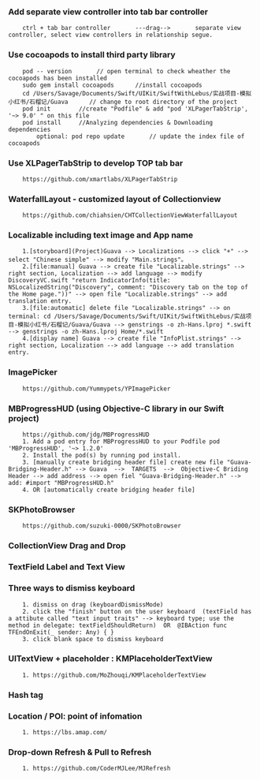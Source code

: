 
### Add separate view controller into tab bar controller
        ctrl + tab bar controller       ---drag-->       separate view controller, select view controllers in relationship segue.

### Use cocoapods to install third party library
        pod -- version       // open terminal to check wheather the cocoapods has been installed
        sudo gem install cocoapods      //install cocoapods
        cd /Users/Savage/Documents/Swift/UIKit/SwiftWithLebus/实战项目-模拟小红书/石榴记/Guava      // change to root directory of the project
        pod init        //create "Podfile" & add "pod 'XLPagerTabStrip', '~> 9.0' " on this file
        pod install     //Analyzing dependencies & Downloading dependencies
            optional: pod repo update       // update the index file of cocoapods
    
### Use XLPagerTabStrip to develop TOP tab bar
        https://github.com/xmartlabs/XLPagerTabStrip
        
### WaterfallLayout - customized layout of Collectionview
        https://github.com/chiahsien/CHTCollectionViewWaterfallLayout
        
### Localizable including text image and App name
        1.[storyboard](Project)Guava --> Localizations --> click "+" --> select "Chinese simple" --> modify "Main.strings"。
        2.[file:manual] Guava --> create file "Localizable.strings" --> right section, Localization --> add language --> modify DiscoveryVC.swift "return IndicatorInfo(title: NSLocalizedString("Discovery", comment: "Discovery tab on the top of the Home page."))" --> open file "Localizable.strings" --> add translation entry.
        3.[file:automatic] delete file "Localizable.strings" --> on terminal: cd /Users/Savage/Documents/Swift/UIKit/SwiftWithLebus/实战项目-模拟小红书/石榴记/Guava/Guava --> genstrings -o zh-Hans.lproj *.swift --> genstrings -o zh-Hans.lproj Home/*.swift
        4.[display name] Guava --> create file "InfoPlist.strings" --> right section, Localization --> add language --> add translation entry.
        
### ImagePicker
        https://github.com/Yummypets/YPImagePicker
        
### MBProgressHUD  (using Objective-C library in our Swift project)
        https://github.com/jdg/MBProgressHUD
        1. Add a pod entry for MBProgressHUD to your Podfile pod 'MBProgressHUD', '~> 1.2.0'
        2. Install the pod(s) by running pod install.
        3. [manually create bridging header file] create new file "Guava-Bridging-Header.h" --> Guava  -->  TARGETS  -->  Objective-C Briding Header --> add address --> open fiel "Guava-Bridging-Header.h" --> add: #import "MBProgressHUD.h"
        4. OR [automatically create bridging header file]

### SKPhotoBrowser
        https://github.com/suzuki-0000/SKPhotoBrowser

### CollectionView Drag and Drop

### TextField Label and Text View

### Three ways to dismiss keyboard
        1. dismiss on drag (keyboardDismissMode)
        2. click the "finish" button on the user keyboard  (textField has a attibute called "text input traits" --> keyboard type; use the method in delegate: textFieldShouldReturn)  OR  @IBAction func TFEndOnExit(_ sender: Any) { }
        3. click blank space to dismiss keyboard

### UITextView + placeholder : KMPlaceholderTextView
        1. https://github.com/MoZhouqi/KMPlaceholderTextView

### Hash tag

### Location / POI: point of infomation 
        1. https://lbs.amap.com/

### Drop-down Refresh & Pull to Refresh
        1. https://github.com/CoderMJLee/MJRefresh
